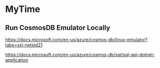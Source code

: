 # MyTime


## Run CosmosDB Emulator Locally
https://docs.microsoft.com/en-us/azure/cosmos-db/linux-emulator?tabs=ssl-netstd21

https://docs.microsoft.com/en-us/azure/cosmos-db/sql/sql-api-dotnet-application